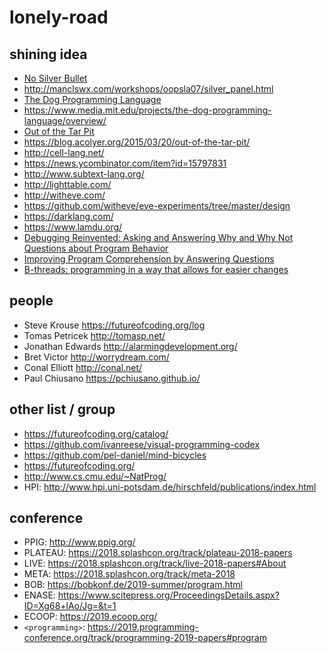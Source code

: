 # lonely-road

## shining idea

* [No Silver Bullet](/Brooks-NoSilverBullet.pdf)
* http://manclswx.com/workshops/oopsla07/silver_panel.html
* [The Dog Programming Language](/Dog-UIST2013.pdf)
* https://www.media.mit.edu/projects/the-dog-programming-language/overview/
* [Out of the Tar Pit](/MoseleyMarks06a.pdf)
* https://blog.acolyer.org/2015/03/20/out-of-the-tar-pit/
* http://cell-lang.net/
* https://news.ycombinator.com/item?id=15797831
* http://www.subtext-lang.org/
* http://lighttable.com/
* http://witheve.com/
* https://github.com/witheve/eve-experiments/tree/master/design
* https://darklang.com/
* https://www.lamdu.org/
* [Debugging Reinvented: Asking and Answering Why and Why Not Questions about Program Behavior](/3edb01c308c7edafa8facc1d0e2b9cc13a69.pdf)
* [Improving Program Comprehension by Answering Questions](/MyersICPC2013NatProg.pdf)
* [B-threads: programming in a way that allows for easier changes](https://medium.com/@lmatteis/b-threads-programming-in-a-way-that-allows-for-easier-changes-5d95b9fb6928)

## people

* Steve Krouse https://futureofcoding.org/log
* Tomas Petricek http://tomasp.net/
* Jonathan Edwards http://alarmingdevelopment.org/
* Bret Victor http://worrydream.com/
* Conal Elliott http://conal.net/
* Paul Chiusano https://pchiusano.github.io/

## other list / group

* https://futureofcoding.org/catalog/
* https://github.com/ivanreese/visual-programming-codex
* https://github.com/pel-daniel/mind-bicycles
* https://futureofcoding.org/
* http://www.cs.cmu.edu/~NatProg/
* HPI: http://www.hpi.uni-potsdam.de/hirschfeld/publications/index.html

## conference

* PPIG: http://www.ppig.org/
* PLATEAU: https://2018.splashcon.org/track/plateau-2018-papers
* LIVE: https://2018.splashcon.org/track/live-2018-papers#About
* META: https://2018.splashcon.org/track/meta-2018
* BOB: https://bobkonf.de/2019-summer/program.html
* ENASE: https://www.scitepress.org/ProceedingsDetails.aspx?ID=Xg68+lAo/Jg=&t=1
* ECOOP: https://2019.ecoop.org/
* `<programming>`: https://2019.programming-conference.org/track/programming-2019-papers#program
